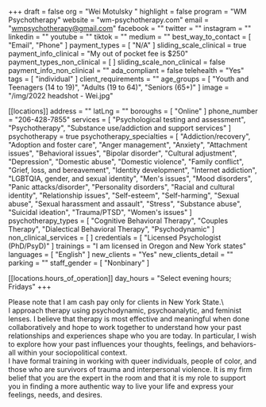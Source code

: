 +++
draft = false
org = "Wei Motulsky "
highlight = false
program = "WM Psychotherapy"
website = "wm-psychotherapy.com"
email = "wmpsychotherapy@gmail.com"
facebook = ""
twitter = ""
instagram = ""
linkedin = ""
youtube = ""
tiktok = ""
medium = ""
best_way_to_contact = [ "Email", "Phone" ]
payment_types = [ "N/A" ]
sliding_scale_clinical = true
payment_info_clinical = "My out of pocket fee is $250"
payment_types_non_clinical = [ ]
sliding_scale_non_clinical = false
payment_info_non_clinical = ""
ada_compliant = false
telehealth = "Yes"
tags = [ "individual" ]
client_requirements = ""
age_groups = [
  "Youth and Teenagers (14 to 19)",
  "Adults (19 to 64)",
  "Seniors (65+)"
]
image = "/img/2022 headshot - Wei.jpg"

[[locations]]
address = ""
latLng = ""
boroughs = [ "Online" ]
phone_number = "206-428-7855"
services = [
  "Psychological testing and assessment",
  "Psychotherapy",
  "Substance use/addiction and support services"
]
psychotherapy = true
psychotherapy_specialties = [
  "Addiction/recovery",
  "Adoption and foster care",
  "Anger management",
  "Anxiety",
  "Attachment issues",
  "Behavioral issues",
  "Bipolar disorder",
  "Cultural adjustment",
  "Depression",
  "Domestic abuse",
  "Domestic violence",
  "Family conflict",
  "Grief, loss, and bereavement",
  "Identity development",
  "Internet addiction",
  "LGBTQIA, gender, and sexual identity",
  "Men's issues",
  "Mood disorders",
  "Panic attacks/disorder",
  "Personality disorders",
  "Racial and cultural identity",
  "Relationship issues",
  "Self-esteem",
  "Self-harming",
  "Sexual abuse",
  "Sexual harassment and assault",
  "Stress",
  "Substance abuse",
  "Suicidal ideation",
  "Trauma/PTSD",
  "Women's issues"
]
psychotherapy_types = [
  "Cognitive Behavioral Therapy",
  "Couples Therapy",
  "Dialectical Behavioral Therapy",
  "Psychodynamic"
]
non_clinical_services = [ ]
credentials = [ "Licensed Psychologist (PhD/PsyD)" ]
trainings = "I am licensed in Oregon and New York states"
languages = [ "English" ]
new_clients = "Yes"
new_clients_detail = ""
parking = ""
staff_gender = [ "Nonbinary" ]

  [[locations.hours_of_operation]]
  day_hours = "Select evening hours; Fridays"
+++

Please note that I am cash pay only for clients in New York State.\ <br>
I approach therapy using psychodynamic, psychoanalytic, and feminist lenses. I believe that therapy is most effective and meaningful when done collaboratively and hope to work together to understand how your past relationships and experiences shape who you are today. In particular, I wish to explore how your past influences your thoughts, feelings, and behaviors- all within your sociopolitical context. <br>
I have formal training in working with queer individuals, people of color, and those who are survivors of trauma and interpersonal violence. It is my firm belief that you are the expert in the room and that it is my role to support you in finding a more authentic way to live your life and express your feelings, needs, and desires. <br>
